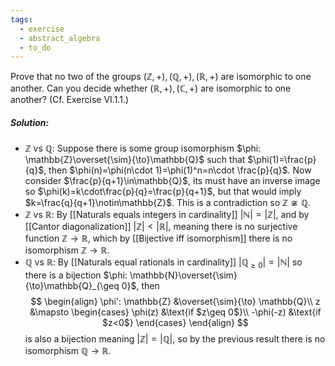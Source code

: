 ```yaml
---
tags:
  - exercise
  - abstract_algebra
  - to_do
---
```

Prove that no two of the groups $(\mathbb{Z}, +), (\mathbb{Q}, +), (\mathbb{R}, +)$ are isomorphic to one another. Can you decide whether $(\mathbb{R}, +), (\mathbb{C}, +)$ are isomorphic to one another? (Cf. Exercise VI.1.1.)
##### Solution:
- $\mathbb{Z}$ vs $\mathbb{Q}$:
	Suppose there is some group isomorphism $\phi: \mathbb{Z}\overset{\sim}{\to}\mathbb{Q}$ such that $\phi(1)=\frac{p}{q}$, then $\phi(n)=\phi(n\cdot 1)=\phi(1)^n=n\cdot \frac{p}{q}$. Now consider $\frac{p}{q+1}\in\mathbb{Q}$, its must have an inverse image so $\phi(k)=k\cdot\frac{p}{q}=\frac{p}{q+1}$, but that would imply $k=\frac{q}{q+1}\notin\mathbb{Z}$. This is a contradiction so $\mathbb{Z}\not\cong\mathbb{Q}$.
- $\mathbb{Z}$ vs $\mathbb{R}$:
	By [[Naturals equals integers in cardinality]] $|\mathbb{N}|=|\mathbb{Z}|$, and by [[Cantor diagonalization]] $|\mathbb{Z}|<|\mathbb{R}|$, meaning there is no surjective function $\mathbb{Z}\to\mathbb{R}$, which by [[Bijective iff isomorphism]] there is no isomorphism $\mathbb{Z}\to\mathbb{R}$.
- $\mathbb{Q}$ vs $\mathbb{R}$:
	By [[Naturals equal rationals in cardinality]] $|\mathbb{Q}_{\geq 0}|=|\mathbb{N}|$ so there is a bijection $\phi: \mathbb{N}\overset{\sim}{\to}\mathbb{Q}_{\geq 0}$, then$$
	\begin{align}
		\phi': \mathbb{Z} &\overset{\sim}{\to} \mathbb{Q}\\
		z &\mapsto
		\begin{cases}
			\phi(z) &\text{if $z\geq 0$}\\
			-\phi(-z) &\text{if $z<0$}
		\end{cases}
	\end{align}
	$$
	is also a bijection meaning $|\mathbb{Z}|=|\mathbb{Q}|$, so by the previous result there is no isomorphism $\mathbb{Q}\to\mathbb{R}$.